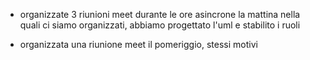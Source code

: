 - organizzate 3 riunioni meet durante le ore asincrone la mattina nella quali ci siamo
  organizzati, abbiamo progettato l'uml e stabilito i ruoli

- organizzata una riunione meet il pomeriggio, stessi motivi